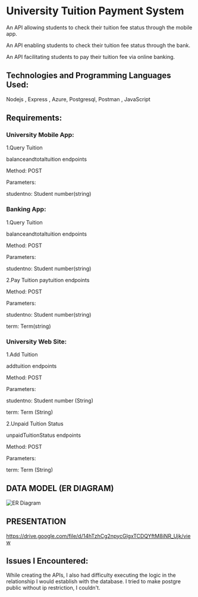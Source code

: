 # University Tuition Payment System
An API allowing students to check their tuition fee status through the mobile app.

An API enabling students to check their tuition fee status through the bank.

An API facilitating students to pay their tuition fee via online banking.

## Technologies and Programming Languages Used:
Nodejs , Express , Azure, Postgresql, Postman , JavaScript

## Requirements:

### University Mobile App:

1.Query Tuition

balanceandtotaltuition endpoints

Method: POST

Parameters:

studentno: Student number(string)

### Banking App:
1.Query Tuition

balanceandtotaltuition endpoints

Method: POST

Parameters: 

studentno: Student number(string)

2.Pay Tuition
paytuition endpoints

Method: POST

Parameters:

studentno: Student number(string)

term: Term(string)

### University Web Site:
1.Add Tuition

addtuition endpoints

Method: POST

Parameters:

studentno: Student number (String)

term: Term (String)

2.Unpaid Tuition Status

unpaidTuitionStatus endpoints

Method: POST

Parameters:

term: Term (String)

## DATA MODEL (ER DIAGRAM)

![ER Diagram](https://github.com/gultenguzel/maya/assets/140374859/24843e46-8597-404a-9a20-e444129dce5c)

## PRESENTATION

https://drive.google.com/file/d/14hTzhCg2npycGlgxTCDQYftM8iNR_Ujk/view

## Issues I Encountered:

While creating the APIs, I also had difficulty executing the logic in the relationship I would establish with the database.
I tried to make postgre public without ip restriction, I couldn't.




